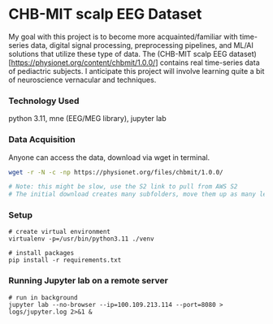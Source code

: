 # CHB-MIT scalp EEG Dataset

My goal with this project is to become more acquainted/familiar with time-series data, digital signal processing, preprocessing pipelines, and ML/AI solutions that utilize these type of data. The (CHB-MIT scalp EEG dataset)[https://physionet.org/content/chbmit/1.0.0/] contains real time-series data of pediactric subjects. I anticipate this project will involve learning quite a bit of neuroscience vernacular and techniques. 

### Technology Used

python 3.11, mne (EEG/MEG library), jupyter lab

### Data Acquisition

Anyone can access the data, download via wget in terminal. 
```bash
wget -r -N -c -np https://physionet.org/files/chbmit/1.0.0/

# Note: this might be slow, use the S2 link to pull from AWS S2
# The initial download creates many subfolders, move them up as many levels as you'd like

```

### Setup

```
# create virtual environment
virtualenv -p=/usr/bin/python3.11 ./venv

# install packages
pip install -r requirements.txt
```

### Running Jupyter lab on a remote server

```
# run in background
jupyter lab --no-browser --ip=100.109.213.114 --port=8080 > logs/jupyter.log 2>&1 &
```

